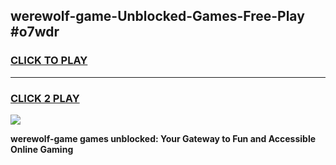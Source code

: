 
## werewolf-game-Unblocked-Games-Free-Play #o7wdr
<h3>
<a href="https://us.freeplayer.one?title=werewolf-game&ref=9M">CLICK TO PLAY</a></h3>
<hr>

<h3>
<a href="https://us.freeplayer.one?title=werewolf-game&ref=9M">CLICK 2 PLAY</a>
  
</h3>

<a href="https://us.freeplayer.one?title=werewolf-game&ref=9M"><img src="https://clearcache.store/games.png"></a>


**werewolf-game games unblocked: Your Gateway to Fun and Accessible Online Gaming**
